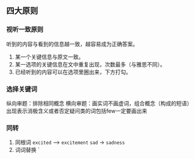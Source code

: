 ## 四大原则
### 视听一致原则
听到的内容与看到的信息越一致，越容易成为正确答案。
1. 某一个关键信息与原文一致。
2. 某一选项的关键信息在文中重复出现，次数最多（与雅思不同）。
3. 已经听到的内容可以在选项里圈出来，下方打勾。

### 选择关键词
纵向审题：排除相同概念
横向审题：画实词不画虚词，组合概念（构成的短语）
出现表示消极含义或者否定疑问类的词包括few一定要画出来

### 同转
1. 同根词
`excited` --> `excitement`
`sad` -> `sadness`
2. 词词替换
`
<!--stackedit_data:
eyJoaXN0b3J5IjpbOTExOTg4MTYxLDEwNTAyOTgzNzgsLTE4MT
Q0NjgxODcsLTMzMzMyMDMwXX0=
-->